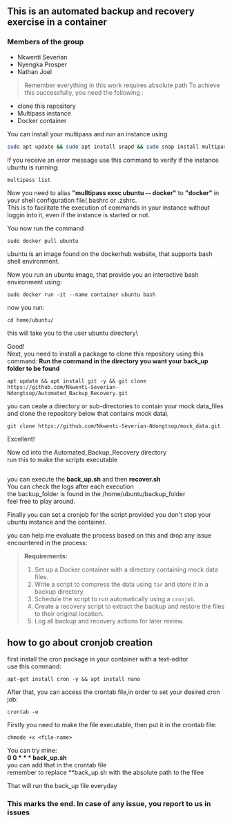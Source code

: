 ## This is an automated backup and recovery exercise in a container
### Members of the group
- Nkwenti Severian
- Nyengka Prosper
- Nathan Joel
> Remember everything in this work requires absolute path
To achieve this successfully, you need the following :

- clone this repository
- Multipass instance
- Docker container

You can install your multipass and run an instance using
```sh
sudo apt update && sudo apt install snapd && sudo snap install multipass && multipass launch docker --name ubuntu
```
if you receive an error message use this command to verify if the instance ubuntu is running:
```
multipass list
```

Now you need to alias **"mulltipass exec ubuntu -- docker"** to **"docker"** in your shell configuration file(.bashrc or .zshrc.\
This is to facilitate the execution of commands in your instance without loggin into it, even if the instance is started or not.

You now run the command
```
sudo docker pull ubuntu
```
ubuntu is an image found on the dockerhub website, that supports bash shell environment.

Now you run an ubuntu image, that provide you an interactive bash environment using:
```
sudo docker run -it --name container ubuntu bash
```
now you run:
```
cd home/ubuntu/
```
this will take you to the user ubuntu directory\

Good!\
Next, you need to install a package to clone this repository using this command:
**Run the command in the directory you want your back_up folder to be found**
```
apt update && apt install git -y && git clone https://github.com/Nkwenti-Severian-Ndongtsop/Automated_Backup_Recovery.git
```
you can ceate a directory or sub-directories to contain your mock data_files\
and clone the repository below that contains mock data\
```
git clone https://github.com/Nkwenti-Severian-Ndongtsop/mock_data.git
```

Excellent!

Now cd into the Automated_Backup_Recovery directory\
run this to make the scripts executable
```chmod +x back_up.sh && chmod +x recover.sh
```
you can execute the **back_up.sh** and then **recover.sh**\
You can check the logs after each execution\
the backup_folder is found in the /home/ubuntu/backup_folder\
feel free to play around.

Finally you can set a cronjob for the script provided you don't stop your ubuntu instance and the container.

you can help me evaluate the process based on this and drop any issue encountered in the process:
>**Requirements:**
>1. Set up a Docker container with a directory containing mock data files.
>2. Write a script to compress the data using `tar` and store it in a backup directory.
>3. Schedule the script to run automatically using a `cronjob`.
>4. Create a recovery script to extract the backup and restore the files to their original location.
>5. Log all backup and recovery actions for later review.

## how to go about cronjob creation
first install the cron package in your container with a text-editor\
use this command:
```
apt-get install cron -y && apt install nano
```

After that, you can access the crontab file,in order to set your desired cron job:

```
crontab -e
```

Firstly you need to make the file executable, then put it in the crontab file:
```
chmode +x <file-name>
```
You can try mine:\
**0 0 * * * back_up.sh**\
you can add that in the crontab file\
remember to replace **back_up.sh with the absolute path to the filee

That will run the back_up file everyday

### This marks the end. In case of any issue, you report to us in issues
  
